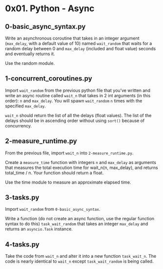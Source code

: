 # 0x01. Python - Async

## 0-basic_async_syntax.py

Write an asynchronous coroutine that takes in an integer argument
(`max_delay`, with a default value of 10) named `wait_random` that waits for
a random delay between 0 and `max_delay` (included and float value) seconds
and eventually returns it.

Use the random module.


## 1-concurrent_coroutines.py

Import `wait_random` from the previous python file that you’ve written and
write an async routine called `wait_n` that takes in 2 int arguments
(in this order): `n` and `max_delay`. You will spawn `wait_random` `n` times with
the specified `max_delay`.

`wait_n` should return the list of all the delays (float values). The list of
the delays should be in ascending order without using `sort()` because
of concurrency.

## 2-measure_runtime.py

From the previous file, import `wait_n` into `2-measure_runtime.py`.

Create a `measure_time` function with integers `n` and `max_delay` as arguments
that measures the total execution time for wait_n(n, max_delay), and returns
total_time / n. Your function should return a float.

Use the time module to measure an approximate elapsed time.

## 3-tasks.py

Import `wait_random` from `0-basic_async_syntax`.

Write a function (do not create an async function, use the regular function
syntax to do this) `task_wait_random` that takes an integer `max_delay`
and returns an `asyncio.Task` instance.

## 4-tasks.py

Take the code from `wait_n` and alter it into a new function `task_wait_n`.
The code is nearly identical to `wait_n` except `task_wait_random` is being called.
